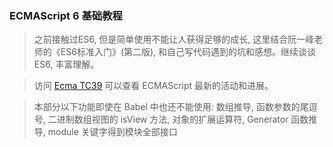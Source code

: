 ### ECMAScript 6 基础教程

> 之前接触过ES6, 但是简单使用不能让人获得足够的成长, 这里结合阮一峰老师的《ES6标准入门》(第二版), 和自己写代码遇到的坑和感想。继续谈谈ES6, 丰富理解。

> 访问 [Ecma TC39](https://github.com/tc39) 可以查看 ECMAScript 最新的活动和进展。

> 本部分以下功能即使在 Babel 中也还不能使用: 数组推导, 函数参数的尾逗号, 二进制数组视图的 isView 方法, 对象的扩展运算符, Generator 函数推导, module 关键字得到模块全部接口
